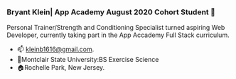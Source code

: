 ### Bryant Klein| App Academy August 2020 Cohort Student 👋
  Personal Trainer/Strength and Conditioning Specialist turned aspiring Web Developer, currently taking part in the App Accademy Full Stack curriculum.

- :mailbox: kleinb1616@gmail.com.
- :school:Montclair State University:BS Exercise Science
- :house:Rochelle Park, New Jersey.



